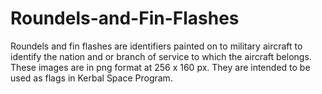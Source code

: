 # Roundels-and-Fin-Flashes
Roundels and fin flashes are identifiers painted on to military aircraft to identify the nation and or branch of service to which the aircraft belongs.
These images are in png format at 256 x 160 px.  They are intended to be used as flags in Kerbal Space Program.

